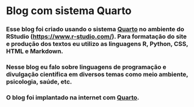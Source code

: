 # Blog com sistema Quarto

### Esse blog foi criado usando o sistema [Quarto](https://quarto.org/) no ambiente do RStudio (https://www.r-studio.com/). Para formatação do site e produção dos textos eu utilizo as linguagens R, Python, CSS, HTML e Markdown.

### Nesse blog eu falo sobre linguagens de programação e divulgação científica em diversos temas como meio ambiente, psicologia, saúde, etc.

### O blog foi implantado na internet com [Quarto](https://quarto.org/).

